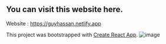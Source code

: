 ## You can visit this website here.
Website : https://guyhassan.netlify.app

This project was bootstrapped with [Create React App](https://github.com/facebook/create-react-app).
![image](https://user-images.githubusercontent.com/33221427/90408031-f0149200-e0af-11ea-86b2-9b7610f13410.png)


